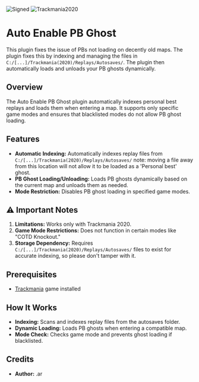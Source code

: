 ![Signed](https://img.shields.io/badge/Signed-No-FF3333)
![Trackmania2020](https://img.shields.io/badge/Game-Trackmania-blue)

# Auto Enable PB Ghost

This plugin fixes the issue of PBs not loading on decently old maps. 
The plugin fixes this by indexing and managing the files in `C:/[...]/Trackmania(2020)/Replays/Autosaves/`. 
The plugin then automatically loads and unloads your PB ghosts dynamically.

## Overview

The Auto Enable PB Ghost plugin automatically indexes personal best replays and loads them when entering a map. It supports only specific game modes and ensures that blacklisted modes do not allow PB ghost loading.

## Features

- **Automatic Indexing:** Automatically indexes replay files from `C:/[...]/Trackmania(2020)/Replays/Autosaves/` note: moving a file away from this location will not allow it to be loaded as a 'Personal best' ghost.
- **PB Ghost Loading/Unloading:** Loads PB ghosts dynamically based on the current map and unloads them as needed.
- **Mode Restriction:** Disables PB ghost loading in specified game modes.

## ⚠️ Important Notes

1. **Limitations:** Works only with Trackmania 2020.
2. **Game Mode Restrictions:** Does not function in certain modes like "COTD Knockout."
3. **Storage Dependency:** Requires `C:/[...]/Trackmania(2020)/Replays/Autosaves/` files to exist for accurate indexing, so please don't tamper with it.

## Prerequisites

- [Trackmania](http://trackmania.com/) game installed

## How It Works

- **Indexing:** Scans and indexes replay files from the autosaves folder.
- **Dynamic Loading:** Loads PB ghosts when entering a compatible map.
- **Mode Check:** Checks game mode and prevents ghost loading if blacklisted.

## Credits

- **Author:** .ar